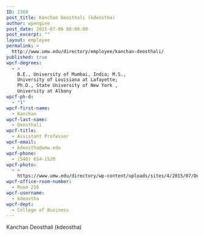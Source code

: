 ```yaml
---
ID: 2368
post_title: Kanchan Deosthali (kdeostha)
author: wpengine
post_date: 2015-07-06 08:00:00
post_excerpt: ""
layout: employee
permalink: >
  http://www.umw.edu/directory/employee/kanchan-deosthali/
published: true
wpcf-degrees:
  - >
    B.E., University of Mumbai, India; M.S.,
    University of Louisiana at Lafayette;
    Ph.D., State University of New York ,
    University at Albany
wpcf-ph-d:
  - "1"
wpcf-first-name:
  - Kanchan
wpcf-last-name:
  - Deosthali
wpcf-title:
  - Assistant Professor
wpcf-email:
  - kdeostha@umw.edu
wpcf-phone:
  - (540) 654-1520
wpcf-photo:
  - >
    https://www.umw.edu/directory/wp-content/uploads/sites/4/2015/07/Deosthali-Kanchan13.jpg
wpcf-office-room-number:
  - Room 216
wpcf-username:
  - kdeostha
wpcf-dept:
  - College of Business
---
```

Kanchan Deosthali (kdeostha)